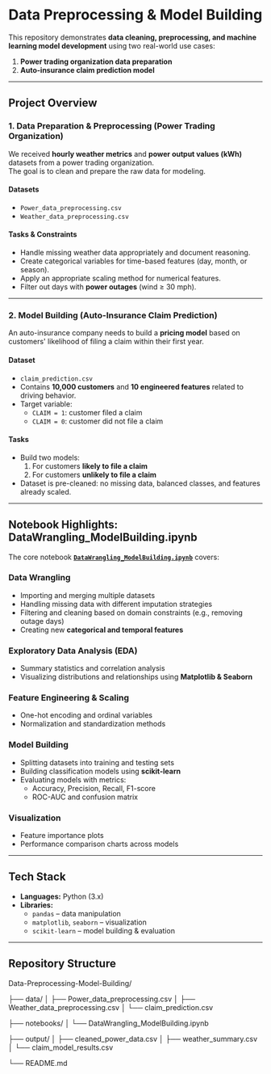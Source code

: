 # Data Preprocessing & Model Building

This repository demonstrates **data cleaning, preprocessing, and machine learning model development** using two real-world use cases:  
1. **Power trading organization data preparation**  
2. **Auto-insurance claim prediction model**

---

##  Project Overview

### **1. Data Preparation & Preprocessing (Power Trading Organization)**

We received **hourly weather metrics** and **power output values (kWh)** datasets from a power trading organization.  
The goal is to clean and prepare the raw data for modeling.

#### **Datasets**
- `Power_data_preprocessing.csv`
- `Weather_data_preprocessing.csv`

#### **Tasks & Constraints**
- Handle missing weather data appropriately and document reasoning.  
- Create categorical variables for time-based features (day, month, or season).  
- Apply an appropriate scaling method for numerical features.  
- Filter out days with **power outages** (wind ≥ 30 mph).  

---

### **2. Model Building (Auto-Insurance Claim Prediction)**

An auto-insurance company needs to build a **pricing model** based on customers' likelihood of filing a claim within their first year.

#### **Dataset**
- `claim_prediction.csv`  
- Contains **10,000 customers** and **10 engineered features** related to driving behavior.  
- Target variable:  
  - `CLAIM = 1`: customer filed a claim  
  - `CLAIM = 0`: customer did not file a claim  

#### **Tasks**
- Build two models:  
  1. For customers **likely to file a claim**  
  2. For customers **unlikely to file a claim**  
- Dataset is pre-cleaned: no missing data, balanced classes, and features already scaled.  

---

##  Notebook Highlights: DataWrangling_ModelBuilding.ipynb

The core notebook **[`DataWrangling_ModelBuilding.ipynb`](DataWrangling_ModelBuilding.ipynb)** covers:

### **Data Wrangling**
- Importing and merging multiple datasets  
- Handling missing data with different imputation strategies  
- Filtering and cleaning based on domain constraints (e.g., removing outage days)  
- Creating new **categorical and temporal features**  

### **Exploratory Data Analysis (EDA)**
- Summary statistics and correlation analysis  
- Visualizing distributions and relationships using **Matplotlib & Seaborn**  

### **Feature Engineering & Scaling**
- One-hot encoding and ordinal variables  
- Normalization and standardization methods  

### **Model Building**
- Splitting datasets into training and testing sets  
- Building classification models using **scikit-learn**  
- Evaluating models with metrics:  
  - Accuracy, Precision, Recall, F1-score  
  - ROC-AUC and confusion matrix  

### **Visualization**
- Feature importance plots  
- Performance comparison charts across models  

---

##  Tech Stack

- **Languages:** Python (3.x)  
- **Libraries:**  
  - `pandas` – data manipulation  
  - `matplotlib`, `seaborn` – visualization  
  - `scikit-learn` – model building & evaluation  

---

##  Repository Structure

Data-Preprocessing-Model-Building/

├── data/
│ ├── Power_data_preprocessing.csv
│ ├── Weather_data_preprocessing.csv
│ └── claim_prediction.csv

├── notebooks/
│ └── DataWrangling_ModelBuilding.ipynb

├── output/
│ ├── cleaned_power_data.csv
│ ├── weather_summary.csv
│ └── claim_model_results.csv

└── README.md
